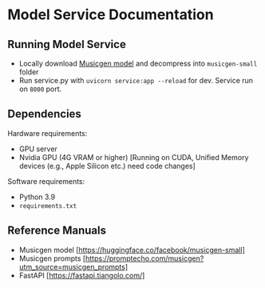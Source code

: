 # Model Service Documentation

## Running Model Service
- Locally download [Musicgen model](https://huggingface.co/facebook/musicgen-small) and decompress into `musicgen-small` folder
- Run service.py with `uvicorn service:app --reload` for dev. Service run on `8000` port.

## Dependencies 

Hardware requirements:
- GPU server
- Nvidia GPU (4G VRAM or higher) [Running on CUDA, Unified Memory devices (e.g., Apple Silicon etc.) need code changes]

Software requirements:
- Python 3.9
- `requirements.txt`

## Reference Manuals
- Musicgen model [https://huggingface.co/facebook/musicgen-small]
- Musicgen prompts [https://promptecho.com/musicgen?utm_source=musicgen_prompts]
- FastAPI [https://fastapi.tiangolo.com/]